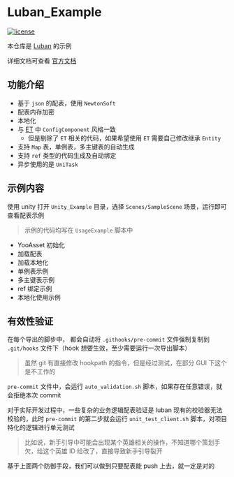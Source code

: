 # Luban_Example

[![license](http://img.shields.io/badge/license-MIT-blue.svg)](https://opensource.org/licenses/MIT)

本仓库是 [Luban](https://github.com/focus-creative-games/luban) 的示例

详细文档可查看 [官方文档](https://luban.doc.code-philosophy.com/docs/intro)

## 功能介绍

- 基于 `json` 的配表，使用 `NewtonSoft`
- 配表内存加密
- 本地化
- 与 [ET](https://github.com/egametang/ET) 中 `ConfigComponent` 风格一致
    - 但是剔除了 `ET` 相关的代码，如果希望使用 `ET` 需要自己修改继承 `Entity`
- 支持 `Map` 表，单例表，多主键表的自动生成
- 支持 `ref` 类型的代码生成及自动绑定
- 异步使用的是 `UniTask` 

## 示例内容

使用 unity 打开 `Unity_Example` 目录，选择 `Scenes/SampleScene` 场景，运行即可查看配表示例

> 示例的代码均写在 `UsageExample` 脚本中

- YooAsset 初始化
- 加载配表
- 加载本地化
- 单例表示例
- 多主键表示例
- ref 绑定示例
- 本地化使用示例

## 有效性验证

在每个导出的脚步中， 都会自动将 `.githooks/pre-commit` 文件强制复制到 `.git/hooks` 文件下（hook 想要生效，至少需要运行一次导出脚本）

> 虽然 git 有直接修改 hookpath 的指令，但是经过测试，在部分 GUI 下这个是不工作的

`pre-commit` 文件中，会运行 `auto_validation.sh` 脚本，如果存在任意错误，就会拒绝本次 commit

对于实际开发过程中，一些复杂的业务逻辑配表验证是 luban 现有的校验器无法校验的，此时 `pre-commit` 的第二步就会运行 `unit_test_client.sh` 脚本，对项目特化的逻辑进行单元测试

> 比如说，新手引导中可能会出现某个英雄相关的操作，不知道哪个策划手欠，给这个英雄 ID 给改了，直接导致新手引导裂开

基于上面两个防御手段，我们可以做到只要配表能 push 上去，就一定是对的
